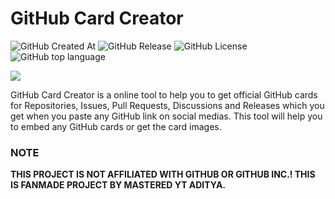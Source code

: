 # GitHub Card Creator

<img alt="GitHub Created At" src="https://img.shields.io/github/created-at/MYTAditya/GitHub-Card-Creator?color=%238a2be2"> <img alt="GitHub Release" src="https://img.shields.io/github/v/release/MYTAditya/GitHub-Card-Creator?color=%23a9e43a"> <img alt="GitHub License" src="https://img.shields.io/github/license/MYTAditya/GitHub-Card-Creator?color=orange"> <img alt="GitHub top language" src="https://img.shields.io/badge/language-Typescript-blue">

[![](https://img.youtube.com/vi/ijl8E_pBKW8/0.jpg)](https://youtu.be/ijl8E_pBKW8?si=_sBSM6O6qSzH4sMc)

GitHub Card Creator is a online tool to help you to get official GitHub cards for Repositories, Issues, Pull Requests, Discussions and Releases which you get when you paste any GitHub link on social medias. This tool will help you to embed any GitHub cards or get the card images.

### NOTE
**THIS PROJECT IS NOT AFFILIATED WITH GITHUB OR GITHUB INC.! THIS IS FANMADE PROJECT BY MASTERED YT ADITYA.**
